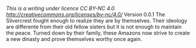 *This is a writing under licence CC BY-NC 4.0. http://creativecommons.org/licenses/by-nc/4.0/*
Version 0.0.1
The Silvercrest fought enough to realize they are by themselves. Their ideology are differente from their old fellow sisters but it is not enough to maintain the peace. Turned down by their family, these Amazons now strive to create a new dinasty  and prove themselves worthy once again.
